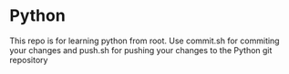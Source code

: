 # Python
This repo is for learning python from root.
Use commit.sh for commiting your changes and push.sh for pushing your changes to the Python git repository
